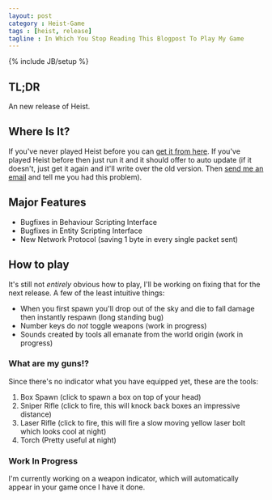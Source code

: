 ```yaml
---
layout: post
category : Heist-Game
tags : [heist, release]
tagline : In Which You Stop Reading This Blogpost To Play My Game
---
```

{% include JB/setup %}


## TL;DR

An new release of Heist.

## Where Is It?

If you've never played Heist before you can [get it from here](http://www.placeholder-software.co.uk/static-files/setup/heistgame/publish.htm). If you've played Heist before then just run it and it should offer to auto update (if it doesn't, just get it again and it'll write over the old version. Then [send me an email](mailto://martin@placeholder-software.co.uk) and tell me you had this problem).

## Major Features

 - Bugfixes in Behaviour Scripting Interface
 - Bugfixes in  Entity Scripting Interface
 - New Network Protocol (saving 1 byte in every single packet sent)
 
## How to play

It's still not _entirely_ obvious how to play, I'll be working on fixing that for the next release. A few of the least intuitive things:

 - When you first spawn you'll drop out of the sky and die to fall damage then instantly respawn (long standing bug)
 - Number keys do _not_ toggle weapons (work in progress)
 - Sounds created by tools all emanate from the world origin (work in progress)

### What are my guns!?

Since there's no indicator what you have equipped yet, these are the tools:

1. Box Spawn (click to spawn a box on top of your head)
2. Sniper Rifle (click to fire, this will knock back boxes an impressive distance)
3. Laser Rifle (click to fire, this will fire a slow moving yellow laser bolt which looks cool at night)
4. Torch (Pretty useful at night)

### Work In Progress

I'm currently working on a weapon indicator, which will automatically appear in your game once I have it done.